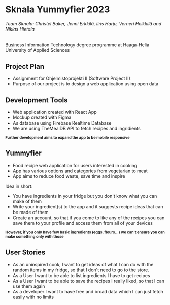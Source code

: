 # Sknala Yummyfier 2023

 ###### Team Sknala: Christel Baker, Jenni Erkkilä, Iiris Harju, Verneri Heikkilä and Niklas Hietala

Business Information Technology degree programme at Haaga-Helia University of Applied Sciences

## Project Plan

- Assignment for Ohjelmistoprojekti II (Software Project II)
- Purpose of our project is to design a web application using open data

## Development Tools

- Web application created with React App
- Mockup created with Figma
- As database using Firebase Realtime Database
- We are using TheMealDB API to fetch recipes and ingridients

<sub>**Further development aims to expand the app to be mobile responsive**</sub>

## Yummyfier

- Food recipe web application for users interested in cooking
- App has various options and categories from vegetarian to meat
- App aims to reduce food waste, save time and inspire


Idea in short:
- You have ingredients in your fridge but you don't know what you can make of them
- Write your ingredient(s) to the app and it suggests recipe ideas that can be made of them
- Create an account, so that if you come to like any of the recipes you can save them to your profile and access them from all of your devices

<sub>**However, if you only have few basic ingredients (eggs, flours...) we can't ensure you can make something only with those**</sub>

## User Stories
- As an uninspired cook, I want to get ideas of what I can do with the random items in my fridge, so that I don't need to go to the store.
- As a User I want to be able to list ingredients I have to get recipes
- As a User I want to be able to save the recipes I really liked, so that I can use them again
- As a developer I want to have free and broad data which I can just fetch easily with no limits

